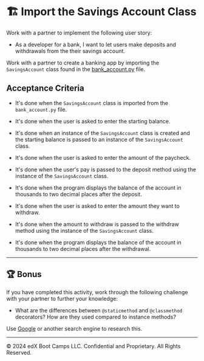 # 🏗️  Import the Savings Account Class

Work with a partner to implement the following user story:

* As a developer for a bank, I want to let users make deposits and withdrawals from the their savings account.

Work with a partner to create a banking app by importing the `SavingsAccount` class found in the [bank_account.py](Unsolved/bank_account.py) file.

## Acceptance Criteria

* It's done when the `SavingsAccount` class is imported from the `bank_account.py` file.

* It's done when the user is asked to enter the starting balance.

* It's done when an instance of the `SavingsAccount` class is created and the starting balance is passed to an instance of the `SavingsAccount` class.

* It's done when the user is asked to enter the amount of the paycheck.

* It's done when the user's pay is passed to the deposit method using the instance of the `SavingsAccount` class.

* It's done when the program displays the balance of the account in thousands to two decimal places after the deposit.

* It's done when the user is asked to enter the amount they want to withdraw.

* It's done when the amount to withdraw is passed to the withdraw method using the instance of the `SavingsAccount` class.

* It's done when the program displays the balance of the account in thousands to two decimal places after the withdrawal.

---

## 🏆 Bonus

If you have completed this activity, work through the following challenge with your partner to further your knowledge:

* What are the differences between `@staticmethod` and `@classmethod` decorators? How are they used compared to instance methods?

Use [Google](https://www.google.com) or another search engine to research this.

---

&copy; 2024 edX Boot Camps LLC. Confidential and Proprietary. All Rights Reserved.
